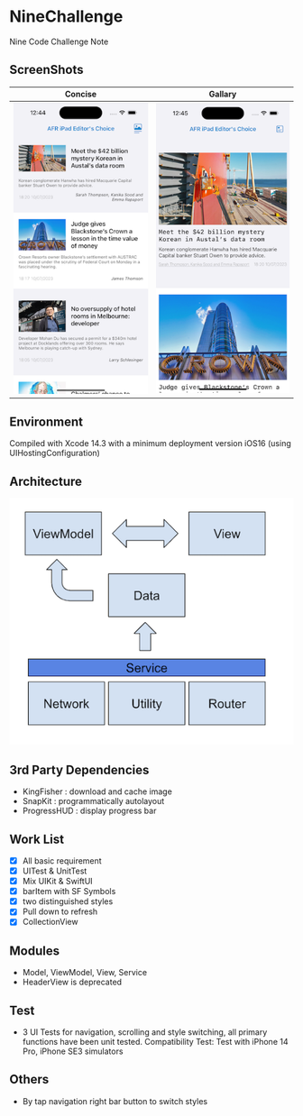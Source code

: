 # NineChallenge

Nine Code Challenge Note

## ScreenShots

| Concise           | Gallary       |
| -------------    | ------------- |
| ![](/Images/concise.png)  | ![](/Images/gallary.png) |


## Environment
Compiled with Xcode 14.3 with a minimum deployment version iOS16 (using UIHostingConfiguration)

## Architecture
 ![](/Images/architechture.png) 


## 3rd Party Dependencies
- KingFisher : download and cache image
- SnapKit :  programmatically autolayout
- ProgressHUD : display progress bar

##  Work List

- [x] All basic requirement 
- [x] UITest & UnitTest
- [x] Mix UIKit & SwiftUI 
- [x] barItem with SF Symbols
- [x] two distinguished styles
- [x] Pull down to refresh
- [x] CollectionView

## Modules
- Model, ViewModel, View, Service
- HeaderView is deprecated

## Test
- 3 UI Tests for navigation, scrolling and style switching, all primary functions have been unit tested.
Compatibility Test: Test with iPhone 14 Pro, iPhone SE3 simulators

## Others
- By tap navigation right bar button to switch styles
